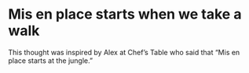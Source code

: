# Mis en place starts when we take a walk

This thought was inspired by Alex at Chef’s Table who said that “Mis en place starts at the jungle.”

